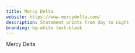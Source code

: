 ```yaml
---
title: Mercy Delta
website: https://www.mercydelta.com/
description: Statement prints from day to night
branding: bg-white text-black
---
```


Mercy Delta
